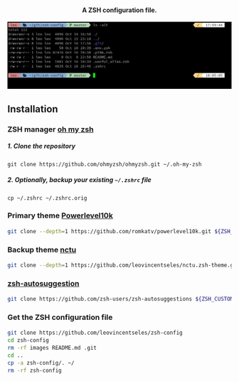 <h4 align="center">A ZSH configuration file.</h4>
<p align="center"><img src="https://github.com/leovincentseles/zsh-config/blob/master/images/style.JPG" alt="ZSH"></p>

## Installation
### ZSH manager [oh my zsh](https://github.com/ohmyzsh/ohmyzsh)
##### 1. Clone the repository

```shell
git clone https://github.com/ohmyzsh/ohmyzsh.git ~/.oh-my-zsh
```

##### 2. *Optionally*, backup your existing `~/.zshrc` file

```shell
cp ~/.zshrc ~/.zshrc.orig
```
### Primary theme [Powerlevel10k](https://github.com/romkatv/powerlevel10k)
  ```zsh
  git clone --depth=1 https://github.com/romkatv/powerlevel10k.git ${ZSH_CUSTOM:-$HOME/.oh-my-zsh/custom}/themes/powerlevel10k
  ```
### Backup theme [nctu](https://github.com/leovincentseles/nctu.zsh-theme)
  ```zsh
  git clone --depth=1 https://github.com/leovincentseles/nctu.zsh-theme.git ${ZSH_CUSTOM:-$HOME/.oh-my-zsh/custom}/themes/leovincentseles
  ```
### [zsh-autosuggestion](https://github.com/zsh-users/zsh-autosuggestions/blob/master/INSTALL.md#oh-my-zsh)
  ```zsh
  git clone https://github.com/zsh-users/zsh-autosuggestions ${ZSH_CUSTOM:-~/.oh-my-zsh/custom}/plugins/zsh-autosuggestions
  ```
### Get the ZSH configuration file
  ```zsh
  git clone https://github.com/leovincentseles/zsh-config
  cd zsh-config
  rm -rf images README.md .git
  cd ..
  cp -a zsh-config/. ~/
  rm -rf zsh-config
  ```
